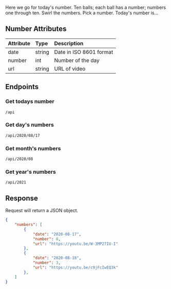 Here we go for today's number. Ten balls; each ball has a number; numbers one through ten. Swirl the numbers. Pick a number. Today's number is...

## Number Attributes
| Attribute | Type   | Description             | 
| :-------- | :----- | :---------------------- |
| date      | string | Date in ISO 8601 format |
| number    | int    | Number of the day       |
| url       | string | URL of video            |

## Endpoints
### Get todays number
`/api`
### Get day's numbers
`/api/2020/08/17`
### Get month's numbers
`/api/2020/08`
### Get year's numbers
`/api/2021`

## Response
Request will return a JSON object.
```json
{
    "numbers": [
        {
            "date": "2020-08-17",
            "number": 8,
            "url": "https://youtu.be/W-3MP27IU-I"
        },
        {
            "date": "2020-08-18",
            "number": 3,
            "url": "https://youtu.be/c9jFcIwEQ3k"
        },
    ]
}
```
